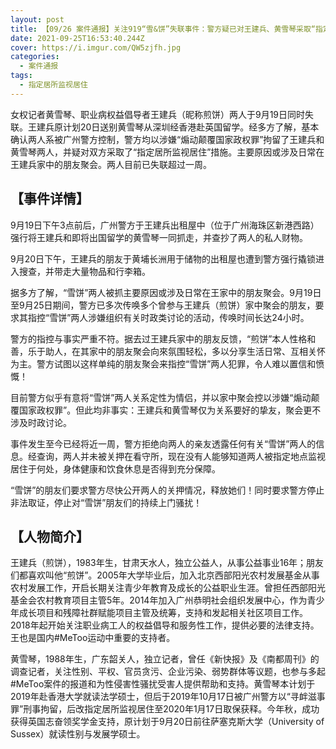 ```yaml
---
layout: post
title: 【09/26 案件通报】关注919“雪&饼”失联事件：警方疑已对王建兵、黄雪琴采取“指定居所监视居住”
date: 2021-09-25T16:53:40.244Z
cover: https://i.imgur.com/QW5zjfh.jpg
categories:
  - 案件通报
tags:
  - 指定居所监视居住
---
```

女权记者黄雪琴、职业病权益倡导者王建兵（昵称煎饼）两人于9月19日同时失联。王建兵原计划20日送别黄雪琴从深圳经香港赴英国留学。经多方了解，基本确认两人系被广州警方控制，警方均以涉嫌“煽动颠覆国家政权罪”拘留了王建兵和黄雪琴两人，并疑对双方采取了“指定居所监视居住”措施。主要原因或涉及日常在王建兵家中的朋友聚会。两人目前已失联超过一周。

<!--more-->

## 【事件详情】

9月19日下午3点前后，广州警方于王建兵出租屋中（位于广州海珠区新港西路）强行将王建兵和即将出国留学的黄雪琴一同抓走，并查抄了两人的私人财物。

9月20日下午，王建兵的朋友于黄埔长洲用于储物的出租屋也遭到警方强行撬锁进入搜查，并带走大量物品和行李箱。

据多方了解，“雪饼”两人被抓主要原因或涉及日常在王家中的朋友聚会。9月19日至9月25日期间，警方已多次传唤多个曾参与王建兵（煎饼）家中聚会的朋友，要求其指控“雪饼”两人涉嫌组织有关时政类讨论的活动，传唤时间长达24小时。

警方的指控与事实严重不符。据去过王建兵家中的朋友反馈，“煎饼”本人性格和善，乐于助人，在其家中的朋友聚会向來氛围轻松，多以分享生活日常、互相关怀为主。警方试图以这样单纯的朋友聚会来指控“雪饼”两人犯罪，令人难以置信和愤慨！

目前警方似乎有意将“雪饼”两人关系定性为情侣，并以家中聚会控以涉嫌“煽动颠覆国家政权罪”。但此均非事实：王建兵和黄雪琴仅为关系要好的挚友，聚会更不涉及时政讨论。

事件发生至今已经将近一周，警方拒绝向两人的亲友透露任何有关“雪饼”两人的信息。经查询，两人并未被关押在看守所，现在没有人能够知道两人被指定地点监视居住于何处，身体健康和饮食休息是否得到充分保障。

“雪饼”的朋友们要求警方尽快公开两人的关押情况，释放她们！同时要求警方停止非法取证，停止对“雪饼”朋友们的持续上门骚扰！

## 【人物简介】

王建兵（煎饼），1983年生，甘肃天水人，独立公益人，从事公益事业16年；朋友们都喜欢叫他“煎饼”。2005年大学毕业后，加入北京西部阳光农村发展基金从事农村发展工作，开启长期关注青少年教育及成长的公益职业生涯。曾担任西部阳光基金会农村教育项目主管5年。2014年加入广州恭明社会组织发展中心，作为青少年成长项目和残障社群赋能项目主管及统筹，支持和发起相关社区项目工作。2018年起开始关注职业病工人的权益倡导和服务性工作，提供必要的法律支持。王也是国内#MeToo运动中重要的支持者。

黄雪琴，1988年生，广东韶关人，独立记者，曾任《新快报》及《南都周刊》的调查记者，关注性别、平权、官员贪污、企业污染、弱势群体等议题，也参与多起#MeToo案件的报道和为性侵害性骚扰受害人提供帮助和支持。黄雪琴本计划于2019年赴香港大学就读法学硕士，但后于2019年10月17日被广州警方以“寻衅滋事罪”刑事拘留，后改指定居所监视居住至2020年1月17日取保获释。今年秋，成功获得英国志奋领奖学金支持，原计划于9月20日前往萨塞克斯大学（University of Sussex）就读性别与发展学硕士。